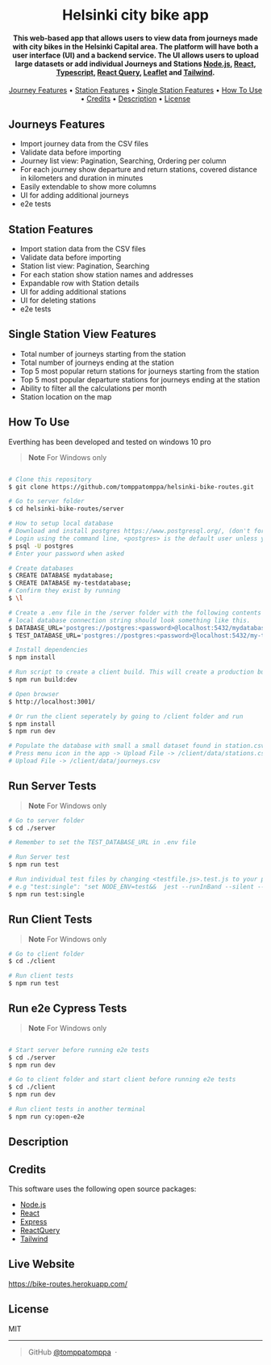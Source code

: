 <h1 align="center">
  <br>
  Helsinki city bike app
  <br>
</h1>

<h4 align="center">This web-based app that allows users to view data from journeys made with city bikes in the Helsinki Capital area. The platform will have both a user interface (UI) and a backend service. The UI allows users to upload large datasets or add individual Journeys and Stations <a href="https://nodejs.org/en" target="_blank">Node.js</a>, <a href="https://react.dev/" target="_blank">React</a>, <a href="https://www.typescriptlang.org/" target="_blank">Typescript</a>, <a href="https://tanstack.com/" target="_blank">React Query</a>, <a href="https://leafletjs.com/" target="_blank">Leaflet</a> and <a href="https://tailwindcss.com/" target="_blank">Tailwind</a>.</h4>

<p align="center">
  <a href="#journey-features">Journey Features</a> •
  <a href="#station-features">Station Features</a> •
  <a href="#single-station-features">Single Station Features</a> •
  <a href="#how-to-use">How To Use</a> •
  <a href="#credits">Credits</a> •
  <a href="#description">Description</a> •
  <a href="#license">License</a>
</p>

## Journeys Features

- Import journey data from the CSV files
- Validate data before importing
- Journey list view: Pagination, Searching, Ordering per column
- For each journey show departure and return stations, covered distance in kilometers and duration in minutes
- Easily extendable to show more columns
- UI for adding additional journeys
- e2e tests

## Station Features

- Import station data from the CSV files
- Validate data before importing
- Station list view: Pagination, Searching
- For each station show station names and addresses
- Expandable row with Station details
- UI for adding additional stations
- UI for deleting stations
- e2e tests

## Single Station View Features

- Total number of journeys starting from the station
- Total number of journeys ending at the station
- Top 5 most popular return stations for journeys starting from the station
- Top 5 most popular departure stations for journeys ending at the station
- Ability to filter all the calculations per month
- Station location on the map

## How To Use

Everthing has been developed and tested on windows 10 pro

> **Note**
> For Windows only

```bash

# Clone this repository
$ git clone https://github.com/tomppatomppa/helsinki-bike-routes.git

# Go to server folder
$ cd helsinki-bike-routes/server

# How to setup local database
# Download and install postgres https://www.postgresql.org/, (don't forget to set the password)
# Login using the command line, <postgres> is the default user unless you specify something else
$ psql -U postgres
# Enter your password when asked

# Create databases
$ CREATE DATABASE mydatabase;
$ CREATE DATABASE my-testdatabase;
# Confirm they exist by running
$ \l

# Create a .env file in the /server folder with the following contents
# local database connection string should look something like this.
$ DATABASE_URL='postgres://postgres:<password>@localhost:5432/mydatabase'
$ TEST_DATABASE_URL='postgres://postgres:<password>@localhost:5432/my-testdatabase'

# Install dependencies
$ npm install

# Run script to create a client build. This will create a production build of the client and and start the server at port 3001
$ npm run build:dev

# Open browser
$ http://localhost:3001/

# Or run the client seperately by going to /client folder and run
$ npm install
$ npm run dev

# Populate the database with small a small dataset found in station.csv and journey.csv found in /client/data folder
# Press menu icon in the app -> Upload File -> /client/data/stations.csv
# Upload File -> /client/data/journeys.csv
```

## Run Server Tests

> **Note**
> For Windows only

```bash
# Go to server folder
$ cd ./server

# Remember to set the TEST_DATABASE_URL in .env file

# Run Server test
$ npm run test

# Run individual test files by changing <testfile.js>.test.js to your preferred test file
# e.g "test:single": "set NODE_ENV=test&&  jest --runInBand --silent --testPathPattern=isFloat.test.js",
$ npm run test:single

```

## Run Client Tests

> **Note**
> For Windows only

```bash
# Go to client folder
$ cd ./client

# Run client tests
$ npm run test

```

## Run e2e Cypress Tests

> **Note**
> For Windows only

```bash

# Start server before running e2e tests
$ cd ./server
$ npm run dev

# Go to client folder and start client before running e2e tests
$ cd ./client
$ npm run dev

# Run client tests in another terminal
$ npm run cy:open-e2e

```

## Description

## Credits

This software uses the following open source packages:

- [Node.js](https://nodejs.org/en)
- [React](https://react.dev/)
- [Express](https://expressjs.com/)
- [ReactQuery](https://tanstack.com/)
- [Tailwind](https://tailwindcss.com/)

## Live Website

https://bike-routes.herokuapp.com/

## License

MIT

---

> GitHub [@tomppatomppa](https://github.com/tomppatomppa) &nbsp;&middot;&nbsp;
